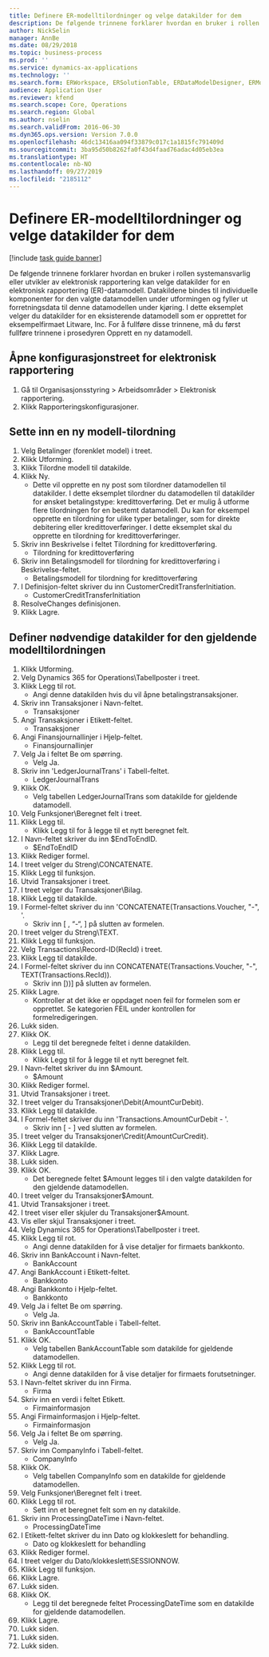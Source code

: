 ```yaml
---
title: Definere ER-modelltilordninger og velge datakilder for dem
description: De følgende trinnene forklarer hvordan en bruker i rollen systemansvarlig eller utvikler av elektronisk rapportering kan velge datakilder for en elektronisk rapporteringsdatamodell.
author: NickSelin
manager: AnnBe
ms.date: 08/29/2018
ms.topic: business-process
ms.prod: ''
ms.service: dynamics-ax-applications
ms.technology: ''
ms.search.form: ERWorkspace, ERSolutionTable, ERDataModelDesigner, ERModelMappingTable, ERModelMappingDesigner, ERExpressionDesignerFormula
audience: Application User
ms.reviewer: kfend
ms.search.scope: Core, Operations
ms.search.region: Global
ms.author: nselin
ms.search.validFrom: 2016-06-30
ms.dyn365.ops.version: Version 7.0.0
ms.openlocfilehash: 46dc13416aa094f33879c017c1a1815fc791409d
ms.sourcegitcommit: 3ba95d50b8262fa0f43d4faad76adac4d05eb3ea
ms.translationtype: HT
ms.contentlocale: nb-NO
ms.lasthandoff: 09/27/2019
ms.locfileid: "2185112"
---
```

# <a name="define-er-model-mappings-and-select-data-sources-for-them"></a>Definere ER-modelltilordninger og velge datakilder for dem

[!include [task guide banner](../../includes/task-guide-banner.md)]

De følgende trinnene forklarer hvordan en bruker i rollen systemansvarlig eller utvikler av elektronisk rapportering kan velge datakilder for en elektronisk rapportering (ER)-datamodell. Datakildene bindes til individuelle komponenter for den valgte datamodellen under utformingen og fyller ut forretningsdata til denne datamodellen under kjøring. I dette eksemplet velger du datakilder for en eksisterende datamodell som er opprettet for eksempelfirmaet Litware, Inc. For å fullføre disse trinnene, må du først fullføre trinnene i prosedyren Opprett en ny datamodell.


## <a name="open-the-electronic-reporting-configurations-tree"></a>Åpne konfigurasjonstreet for elektronisk rapportering
1. Gå til Organisasjonsstyring > Arbeidsområder > Elektronisk rapportering.
2. Klikk Rapporteringskonfigurasjoner.

## <a name="insert-a-new-model-mapping"></a>Sette inn en ny modell-tilordning
1. Velg Betalinger (forenklet model) i treet.
2. Klikk Utforming.
3. Klikk Tilordne modell til datakilde.
4. Klikk Ny.
    * Dette vil opprette en ny post som tilordner datamodellen til datakilder. I dette eksemplet tilordner du datamodellen til datakilder for ønsket betalingstype: kredittoverføring.     Det er mulig å utforme flere tilordningen for en bestemt datamodell. Du kan for eksempel opprette en tilordning for ulike typer betalinger, som for direkte debitering eller kredittoverføringer. I dette eksemplet skal du opprette en tilordning for kredittoverføringer.  
5. Skriv inn Beskrivelse i feltet Tilordning for kredittoverføring.
    * Tilordning for kredittoverføring  
6. Skriv inn Betalingsmodell for tilordning for kredittoverføring i Beskrivelse-feltet.
    * Betalingsmodell for tilordning for kredittoverføring  
7. I Definisjon-feltet skriver du inn CustomerCreditTransferInitiation.
    * CustomerCreditTransferInitiation  
8. ResolveChanges definisjonen.
9. Klikk Lagre.

## <a name="define-required-data-sources-for-the-current-model-mapping"></a>Definer nødvendige datakilder for den gjeldende modelltilordningen
1. Klikk Utforming.
2. Velg Dynamics 365 for Operations\Tabellposter i treet.
3. Klikk Legg til rot.
    * Angi denne datakilden hvis du vil åpne betalingstransaksjoner.  
4. Skriv inn Transaksjoner i Navn-feltet.
    * Transaksjoner  
5. Angi Transaksjoner i Etikett-feltet.
    * Transaksjoner  
6. Angi Finansjournallinjer i Hjelp-feltet.
    * Finansjournallinjer  
7. Velg Ja i feltet Be om spørring.
    * Velg Ja.  
8. Skriv inn 'LedgerJournalTrans' i Tabell-feltet.
    * LedgerJournalTrans  
9. Klikk OK.
    * Velg tabellen LedgerJournalTrans som datakilde for gjeldende datamodell.  
10. Velg Funksjoner\Beregnet felt i treet.
11. Klikk Legg til.
    * Klikk Legg til for å legge til et nytt beregnet felt.  
12. I Navn-feltet skriver du inn $EndToEndID.
    * $EndToEndID  
13. Klikk Rediger formel.
14. I treet velger du Streng\CONCATENATE.
15. Klikk Legg til funksjon.
16. Utvid Transaksjoner i treet.
17. I treet velger du Transaksjoner\Bilag.
18. Klikk Legg til datakilde.
19. I Formel-feltet skriver du inn 'CONCATENATE(Transactions.Voucher, "-", '.
    * Skriv inn [ , “-“, ] på slutten av formelen.  
20. I treet velger du Streng\TEXT.
21. Klikk Legg til funksjon.
22. Velg Transactions\Record-ID(RecId) i treet.
23. Klikk Legg til datakilde.
24. I Formel-feltet skriver du inn CONCATENATE(Transactions.Voucher, "-", TEXT(Transactions.RecId)).
    * Skriv inn [))] på slutten av formelen.  
25. Klikk Lagre.
    * Kontroller at det ikke er oppdaget noen feil for formelen som er opprettet. Se kategorien FEIL under kontrollen for formelredigeringen.  
26. Lukk siden.
27. Klikk OK.
    * Legg til det beregnede feltet i denne datakilden.  
28. Klikk Legg til.
    * Klikk Legg til for å legge til et nytt beregnet felt.  
29. I Navn-feltet skriver du inn $Amount.
    * $Amount  
30. Klikk Rediger formel.
31. Utvid Transaksjoner i treet.
32. I treet velger du Transaksjoner\Debit(AmountCurDebit).
33. Klikk Legg til datakilde.
34. I Formel-feltet skriver du inn 'Transactions.AmountCurDebit - '.
    * Skriv inn [ - ] ved slutten av formelen.  
35. I treet velger du Transaksjoner\Credit(AmountCurCredit).
36. Klikk Legg til datakilde.
37. Klikk Lagre.
38. Lukk siden.
39. Klikk OK.
    * Det beregnede feltet $Amount legges til i den valgte datakilden for den gjeldende datamodellen.  
40. I treet velger du Transaksjoner\$Amount.
41. Utvid Transaksjoner i treet.
42. I treet viser eller skjuler du Transaksjoner\$Amount.
43. Vis eller skjul Transaksjoner i treet.
44. Velg Dynamics 365 for Operations\Tabellposter i treet.
45. Klikk Legg til rot.
    * Angi denne datakilden for å vise detaljer for firmaets bankkonto.  
46. Skriv inn BankAccount i Navn-feltet.
    * BankAccount  
47. Angi BankAccount i Etikett-feltet.
    * Bankkonto  
48. Angi Bankkonto i Hjelp-feltet.
    * Bankkonto  
49. Velg Ja i feltet Be om spørring.
    * Velg Ja.  
50. Skriv inn BankAccountTable i Tabell-feltet.
    * BankAccountTable  
51. Klikk OK.
    * Velg tabellen BankAccountTable som datakilde for gjeldende datamodellen.  
52. Klikk Legg til rot.
    * Angi denne datakilden for å vise detaljer for firmaets forutsetninger.  
53. I Navn-feltet skriver du inn Firma.
    * Firma  
54. Skriv inn en verdi i feltet Etikett.
    * Firmainformasjon  
55. Angi Firmainformasjon i Hjelp-feltet.
    * Firmainformasjon  
56. Velg Ja i feltet Be om spørring.
    * Velg Ja.  
57. Skriv inn CompanyInfo i Tabell-feltet.
    * CompanyInfo  
58. Klikk OK.
    * Velg tabellen CompanyInfo som en datakilde for gjeldende datamodellen.  
59. Velg Funksjoner\Beregnet felt i treet.
60. Klikk Legg til rot.
    * Sett inn et beregnet felt som en ny datakilde.  
61. Skriv inn ProcessingDateTime i Navn-feltet.
    * ProcessingDateTime  
62. I Etikett-feltet skriver du inn Dato og klokkeslett for behandling.
    * Dato og klokkeslett for behandling  
63. Klikk Rediger formel.
64. I treet velger du Dato/klokkeslett\SESSIONNOW.
65. Klikk Legg til funksjon.
66. Klikk Lagre.
67. Lukk siden.
68. Klikk OK.
    * Legg til det beregnede feltet ProcessingDateTime som en datakilde for gjeldende datamodellen.  
69. Klikk Lagre.
70. Lukk siden.
71. Lukk siden.
72. Lukk siden.

